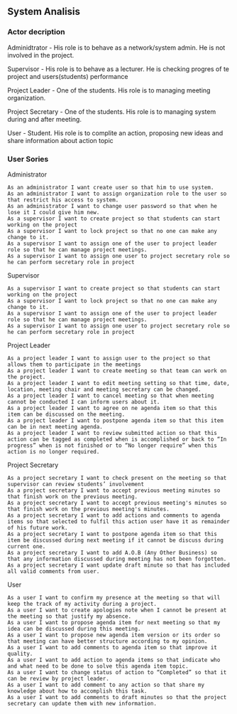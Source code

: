 ## System Analisis ##

### Actor decription ###

Adminidtrator - His role is to behave as a network/system admin. He is not involved in the project.

Supervisor - His role is to behave as a lecturer. He is checking progres of te project and users(students) performance 

Project Leader - One of the students. His role is to managing meeting organization.

Project Secretary - One of the students. His role is to managing system during and after meeting.

User - Student. His role is to complite an action, proposing new ideas and share information about action topic



### User Sories ###

Administrator

	As an administrator I want create user so that him to use system.
	As an administrator I want to assign organization role to the user so that restrict his access to system.
	As an administrator I want to change user password so that when he lose it I could give him new.
	As a supervisor I want to create project so that students can start working on the project
	As a supervisor I want to lock project so that no one can make any change to it.
	As a supervisor I want to assign one of the user to project leader role so that he can manage project meetings.
	As a supervisor I want to assign one user to project secretary role so he can perform secretary role in project

Supervisor

	As a supervisor I want to create project so that students can start working on the project
	As a supervisor I want to lock project so that no one can make any change to it.
	As a supervisor I want to assign one of the user to project leader role so that he can manage project meetings.
	As a supervisor I want to assign one user to project secretary role so he can perform secretary role in project


Project Leader

	As a project leader I want to assign user to the project so that allows them to participate in the meetings
	As a project leader I want to create meeting so that team can work on the project.
	As a project leader I want to edit meeting setting so that time, date, location, meeting chair and meeting secretary can be changed.
	As a project leader I want to cancel meeting so that when meeting cannot be conducted I can inform users about it.
	As a project leader I want to agree on ne agenda item so that this item can be discussed on the meeting.
	As a project leader I want to postpone agenda item so that this item can be in next meeting agenda.
	As a project leader I want to review submitted action so that this action can be tagged as completed when is accomplished or back to “In progress” when is not finished or to “No longer require” when this action is no longer required.

Project Secretary

	As a project secretary I want to check present on the meeting so that supervisor can review students’ involvement
	As a project secretary I want to accept previous meeting minutes so that finish work on the previous meeting.
	As a project secretary I want to accept previous meeting's minutes so that finish work on the previous meeting's minutes.
	As a project secretary I want to add actions and comments to agenda items so that selected to fulfil this action user have it as remainder of his future work.
	As a project secretary I want to postpone agenda item so that this item be discussed during next meeting if it cannot be discuss during current one.
	As a project secretary I want to add A.O.B (Any Other Business) so that any information discussed during meeting has not been forgotten.
	As a project secretary I want update draft minute so that has included all valid comments from user.

User 

	As a user I want to confirm my presence at the meeting so that will keep the track of my activity during a project.
	As a user I want to create apologies note when I cannot be present at the meeting so that justify my absence.
	As a user I want to propose agenda item for next meeting so that my idea can be discussed during this meeting.
	As a user I want to propose new agenda item version or its order so that meeting can have better structure according to my opinion.
	As a user I want to add comments to agenda item so that improve it quality.
	As a user I want to add action to agenda items so that indicate who and what need to be done to solve this agenda item topic.
	As a user I want to change status of action to “Completed” so that it can be review by project leader.
	As a user I want to add comment to any action so that share my knowledge about how to accomplish this task.
	As a user I want to add comments to draft minutes so that the project secretary can update them with new information.
